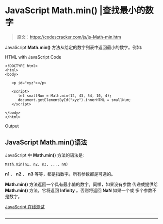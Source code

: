 # JavaScript Math.min() |查找最小的数字

> 原文：<https://codescracker.com/js/js-Math-min.htm>

JavaScript **Math.min()** 方法从给定的数字列表中返回最小的数字。例如:

HTML with JavaScript Code

```
<!DOCTYPE html>
<html>
<body>

   <p id="xyz"></p>

   <script>
      let smallNum = Math.min(12, 43, 54, 10, 4);
      document.getElementById("xyz").innerHTML = smallNum;
   </script>

</body>
</html>
```

Output

## JavaScript Math.min()语法

JavaScript 中 **Math.min()** 方法的语法是:

```
Math.min(n1, n2, n3, ..., nN)
```

**n1** 、 **n2** 、 **n3** 等等，都是指数字。所有参数都是可选的。

**Math.min()** 方法返回一个具有最小值的数字。同样，如果没有参数 传递或提供给 **Math.min()** 方法，它将返回 **Infinity** 。否则将返回 **NaN** 如果一个或 多个参数不是数字。

[JavaScript 在线测试](/exam/showtest.php?subid=6)

* * *

* * *